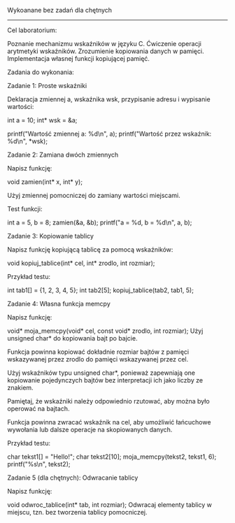 Wykoanane bez zadań dla chętnych

---

Cel laboratorium:

Poznanie mechanizmu wskaźników w języku C.
Ćwiczenie operacji arytmetyki wskaźników.
Zrozumienie kopiowania danych w pamięci.
Implementacja własnej funkcji kopiującej pamięć.
 

Zadania do wykonania:

Zadanie 1: Proste wskaźniki

Deklaracja zmiennej a, wskaźnika wsk, przypisanie adresu i wypisanie wartości:

int a = 10;
int* wsk = &a;
 
printf("Wartość zmiennej a: %d\n", a);
printf("Wartość przez wskaźnik: %d\n", *wsk);
 

Zadanie 2: Zamiana dwóch zmiennych

Napisz funkcję:

void zamien(int* x, int* y);

Użyj zmiennej pomocniczej do zamiany wartości miejscami.

Test funkcji:

int a = 5, b = 8;
zamien(&a, &b);
printf("a = %d, b = %d\n", a, b);
 
Zadanie 3: Kopiowanie tablicy

Napisz funkcję kopiującą tablicę za pomocą wskaźników:

void kopiuj_tablice(int* cel, int* zrodlo, int rozmiar);


Przykład testu:

int tab1[] = {1, 2, 3, 4, 5};
int tab2[5];
kopiuj_tablice(tab2, tab1, 5);
 

Zadanie 4: Własna funkcja memcpy

Napisz funkcję:

void* moja_memcpy(void* cel, const void* zrodlo, int rozmiar);
Użyj unsigned char* do kopiowania bajt po bajcie.

 

Funkcja powinna kopiować dokładnie rozmiar bajtów z pamięci wskazywanej przez zrodlo do pamięci wskazywanej przez cel.

Użyj wskaźników typu unsigned char*, ponieważ zapewniają one kopiowanie pojedynczych bajtów bez interpretacji ich jako liczby ze znakiem.

Pamiętaj, że wskaźniki należy odpowiednio rzutować, aby można było operować na bajtach.

Funkcja powinna zwracać wskaźnik na cel, aby umożliwić łańcuchowe wywołania lub dalsze operacje na skopiowanych danych.

Przykład testu:

char tekst1[] = "Hello!";
char tekst2[10];
moja_memcpy(tekst2, tekst1, 6);
printf("%s\n", tekst2);
 

Zadanie 5 (dla chętnych): Odwracanie tablicy

Napisz funkcję:

void odwroc_tablice(int* tab, int rozmiar);
Odwracaj elementy tablicy w miejscu, tzn.  bez tworzenia tablicy pomocniczej.
